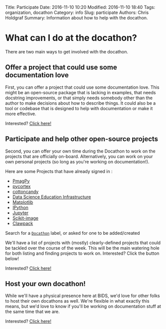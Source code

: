 Title: Participate
Date: 2016-11-10 10:20
Modified: 2016-11-10 18:40
Tags: organization, docathon
Category: info
Slug: participate
Authors: Chris Holdgraf
Summary: Information about how to help with the docathon.

# What can I do at the docathon?

There are two main ways to get involved with the docathon.

## Offer a project that could use some documentation love

First, you can offer a project that could use some documentation love. This
might be an open-source package that is lacking in examples, that needs
docstring improvements, or that simply needs somebody other than the author to
make decisions about how to describe things. It could also be a tool or codebase
that is designed to help with documentation or make it more effective.

Interested? <a href="https://goo.gl/forms/0cPpw01zehrEyDDE3">Click here!</a>


## Participate and help other open-source projects

Second, you can offer your own time during the Docathon to work on the projects
that are officially on-board. Alternatively, you can work on your own personal
projects (so long as you're working on documentation!).

Here are some Projects that have already signed in :

 - [PmagPy](https://github.com/pmagpy/pmagpy)
 - [pycortex](https://github.com/gallantlab/pycortex)
 - [cottoncandy](https://github.com/gallantlab/cottoncand)
 - [Data Science Education Infrastructure](https://github.com/data-8/connector-instructors)
 - [Matplotlib](https://github.com/matplotlib/matplotlib)
 - [IPython](https://github.com/ipython/ipython/)
 - [Jupyter](https://github.com/jupyter/notebook/)
 - [Scikit-image](https://github.com/scikit-image/scikit-image)
 - [Clawpack](http://www.clawpack.org)

Search for a
[`Docathon`](https://github.com/search?q=label%3A%22Docathon%22&type=Issues)
label, or asked for one to be added/created

We'll have a list of projects with (mostly) clearly-defined projects that could
be tackled over the course of the week. This will be the main watering hole for
both listing and finding projects to work on. Interested? Click the button
below!


Interested? <a href="https://goo.gl/forms/AaW2b24mMxOutxt02">Click here!</a>

## Host your own docathon!

While we'll have a physical presence here at BIDS, we'd love for other folks to
host their own docathons as well. We're flexible in what exactly this means, but
we'd love to know if you'll be working on documentation stuff at the same time
that we are.

Interested? <a href="https://bids.github.io/docathon/pages/hosting.html">Click here!</a>
